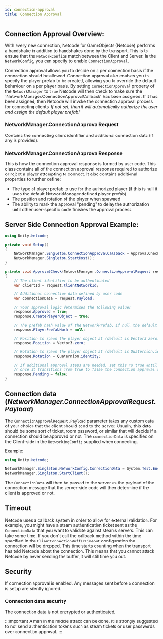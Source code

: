```yaml
---
id: connection-approval
title: Connection Approval
---
```


## Connection Approval Overview:
With every new connection,  Netcode for GameObjects (Netcode) performs a handshake in addition to handshakes done by the transport. This is to ensure that the `NetworkConfig`s match between the Client and Server. In the `NetworkConfig`, you can specify to enable `ConnectionApproval`. 

Connection approval allows you to decide on a per connection basis if the connection should be allowed. Connection approval also enables you to specify the player prefab to be created, allowing you to override the default behaviour on a per player basis.  By setting `ConnectionApproval` property of the `NetworkManager` to `true` Netcode will then check to make sure the `NetworkManager.ConnectionApprovalCallback' has been assigned.  If it has been assigned, then Netcode will invoke the connection approval process for connecting clients.  _If not set, then it will automatically authorize the user and assign the default player prefab!_

### NetworkManager.ConnectionApprovalRequest
Contains the connecting client identifier and additional connection data (if any is provided).

### NetworkManager.ConnectionApprovalResponse
This is how the connection approval response is formed by user code.  This class contains all of the connection approval response required to authorize or reject a player attempting to connect.  It also contains additional properties to further define:
- The type of player prefab to use for the authorized player (if this is null it uses the default NetworkManager defined player prefab)
- The position and rotation of the player when spawned
- The ability to mark the approval "pending" to delay the authorization until other user-specific code finishes the approval process.

## Server Side Connection Approval Example:

```csharp
using Unity.Netcode;

private void Setup() 
{
    NetworkManager.Singleton.ConnectionApprovalCallback = ApprovalCheck;
    NetworkManager.Singleton.StartHost();
}

private void ApprovalCheck(NetworkManager.ConnectionApprovalRequest request, NetworkManager.ConnectionApprovalResponse response)
{
    // The client identifier to be authenticated
    var clientId = request.ClientNetworkId;

    // Additional connection data defined by user code
    var connectionData = request.Payload;

    // Your approval logic determines the following values
    response.Approved = true;
    response.CreatePlayerObject = true;

    // The prefab hash value of the NetworkPrefab, if null the default NetworkManager player prefab is used
    response.PlayerPrefabHash = null;

    // Position to spawn the player object at (default is Vector3.zero)
    response.Position = Vector3.zero;

    // Rotation to spawn the player object at (default is Quaternion.identity)   
    response.Rotation = Quaternion.identity;

    // If additional approval steps are needed, set this to true until the additional steps are complete
    // once it transitions from true to false the connection approval response will be processed.
    response.Pending = false;
}
```

## Connection data  (_NetworkManager.ConnectionApprovalRequest.Payload_)

The `ConnectionApprovalRequest.Payload` parameter takes any custom data of your choice that the client should send to the server. Usually, this data should be some sort of ticket, room password, or similar that will decide if a connection should be approved or not. The `connectionData` is specified on the Client-side in the `NetworkingConfig` supplied when connecting.

Example:

```csharp
using Unity.Netcode;

NetworkManager.Singleton.NetworkConfig.ConnectionData = System.Text.Encoding.ASCII.GetBytes("room password");
NetworkManager.Singleton.StartClient();
```

The `ConnectionData` will then be passed to the server as the payload of the connection message that the server-side code will then determine if the client is approved or not.

## Timeout

Netcode uses a callback system in order to allow for external validation. For example, you might have a steam authentication ticket sent as the `ConnectionData` that you want to validate against steams servers. This can take some time. If you don't call the callback method within the time specified in the `ClientConnectionBufferTimeout` configuration the connection will be dropped. This time starts counting when the transport has told  Netcode about the connection. This means that you cannot attack  Netcode by never sending the buffer, it will still time you out.

## Security

If connection approval is enabled. Any messages sent before a connection is setup are silently ignored.

### Connection data security

The connection data is not encrypted or authenticated. 

:::important
A man in the middle attack can be done. It is strongly suggested to not send authentication tokens such as steam tickets or user passwords over connection approval.
:::
